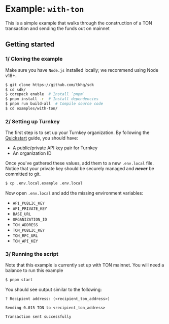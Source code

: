 # Example: `with-ton`

This is a simple example that walks through the construction of a TON transaction and sending the funds out on mainnet

## Getting started

### 1/ Cloning the example

Make sure you have `Node.js` installed locally; we recommend using Node v18+.

```bash
$ git clone https://github.com/tkhq/sdk
$ cd sdk/
$ corepack enable  # Install `pnpm`
$ pnpm install -r  # Install dependencies
$ pnpm run build-all  # Compile source code
$ cd examples/with-ton/
```

### 2/ Setting up Turnkey

The first step is to set up your Turnkey organization. By following the [Quickstart](https://docs.turnkey.com/getting-started/quickstart) guide, you should have:

- A public/private API key pair for Turnkey
- An organization ID

Once you've gathered these values, add them to a new `.env.local` file. Notice that your private key should be securely managed and **_never_** be committed to git.

```bash
$ cp .env.local.example .env.local
```

Now open `.env.local` and add the missing environment variables:

- `API_PUBLIC_KEY`
- `API_PRIVATE_KEY`
- `BASE_URL`
- `ORGANIZATION_ID`
- `TON_ADDRESS`
- `TON_PUBLIC_KEY`
- `TON_RPC_URL`
- `TON_API_KEY`

### 3/ Running the script

Note that this example is currently set up with TON mainnet. You will need a balance to run this example

```bash
$ pnpm start
```

You should see output similar to the following:

```
? Recipient address: (<recipient_ton_address>)

Sending 0.015 TON to <recipient_ton_address>

Transaction sent successfully
```
